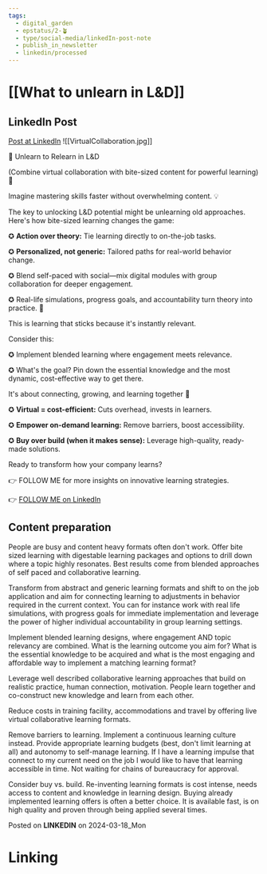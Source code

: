 ```yaml
---
tags:
  - digital_garden
  - epstatus/2-🪴
  - type/social-media/linkedIn-post-note
  - publish_in_newsletter
  - linkedin/processed
---
```

# [[What to unlearn in L&D]]
## LinkedIn Post
[Post at LinkedIn](https://www.linkedin.com/posts/sebastiankamilli_unlearn-to-relearn-in-ld-combine-virtual-activity-7175408121308151808-qvoK?utm_source=share&utm_medium=member_desktop)
![[VirtualCollaboration.jpg]]


🚀 Unlearn to Relearn in L&D 

(Combine virtual collaboration with bite-sized content for powerful learning) 🧠

  

Imagine mastering skills faster without overwhelming content. 💡

  

The key to unlocking L&D potential might be unlearning old approaches. Here's how bite-sized learning changes the game:

  

✪ **Action over theory:** Tie learning directly to on-the-job tasks.

✪ **Personalized, not generic:** Tailored paths for real-world behavior change.

✪ Blend self-paced with social—mix digital modules with group collaboration for deeper engagement. 

✪ Real-life simulations, progress goals, and accountability turn theory into practice. 🎯

  

This is learning that sticks because it's instantly relevant.

  

Consider this:

✪ Implement blended learning where engagement meets relevance. 

✪ What's the goal? Pin down the essential knowledge and the most dynamic, cost-effective way to get there.

  

It's about connecting, growing, and learning together 🌱

  

✪ **Virtual = cost-efficient:** Cuts overhead, invests in learners.

✪ **Empower on-demand learning:** Remove barriers, boost accessibility.

✪ **Buy over build (when it makes sense):** Leverage high-quality, ready-made solutions.

    

Ready to transform how your company learns?

  

👉 FOLLOW ME for more insights on innovative learning strategies.

👉 [FOLLOW ME on LinkedIn](https://www.linkedin.com/comm/mynetwork/discovery-see-all?usecase=PEOPLE_FOLLOWS&followMember=sebastiankamilli)

## Content preparation
People are busy and content heavy formats often don't work. Offer bite sized learning with digestable learning packages and options to drill down where a topic highly resonates. Best results come from blended approaches of self paced and collaborative learning.

Transform from abstract and generic learning formats and shift to on the job application and aim for connecting learning to adjustments in behavior required in the current context. You can for instance work with real life simulations, with progress goals for immediate implementation and leverage the power of higher individual accountability in group learning settings.

Implement blended learning designs, where engagement AND topic relevancy are combined. What is the learning outcome you aim for? What is the essential knowledge to be acquired and what is the most engaging and affordable way to implement a matching learning format? 

Leverage well described collaborative learning approaches that build on realistic practice, human connection, motivation. People learn together and co-construct new knowledge and learn from each other.

Reduce costs in training facility, accommodations and travel by offering live virtual collaborative learning formats. 

Remove barriers to learning. Implement a continuous learning culture instead. Provide appropriate learning budgets (best, don't limit learning at all) and autonomy to self-manage learning. If I have a learning impulse that connect to my current need on the job I would like to have that learning accessible in time. Not waiting for chains of bureaucracy for approval. 

Consider buy vs. build. Re-inventing learning formats is cost intense, needs access to content and knowledge in learning design. Buying already implemented learning offers is often a better choice. It is available fast, is on high quality and proven through being applied several times. 

Posted on **LINKEDIN** on 2024-03-18_Mon
# Linking